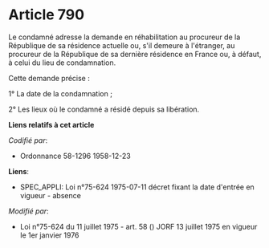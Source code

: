 # Article 790

Le condamné adresse la demande en réhabilitation au procureur de la République de sa résidence actuelle ou, s'il demeure à
l'étranger, au procureur de la République de sa dernière résidence en France ou, à défaut, à celui du lieu de condamnation.

Cette demande précise :

1° La date de la condamnation ;

2° Les lieux où le condamné a résidé depuis sa libération.

**Liens relatifs à cet article**

_Codifié par_:

  - Ordonnance 58-1296 1958-12-23

**Liens**:

  - SPEC_APPLI: Loi n°75-624 1975-07-11 décret fixant la date d'entrée en vigueur - absence

_Modifié par_:

  - Loi n°75-624 du 11 juillet 1975 - art. 58 () JORF 13 juillet 1975 en vigueur le 1er janvier 1976
